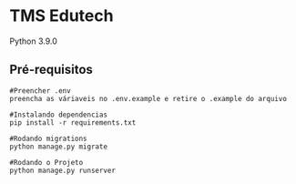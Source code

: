 # TMS Edutech

Python 3.9.0

## Pré-requisitos

    #Preencher .env
    preencha as váriaveis no .env.example e retire o .example do arquivo
    
    #Instalando dependencias
    pip install -r requirements.txt

    #Rodando migrations
    python manage.py migrate

    #Rodando o Projeto
    python manage.py runserver

